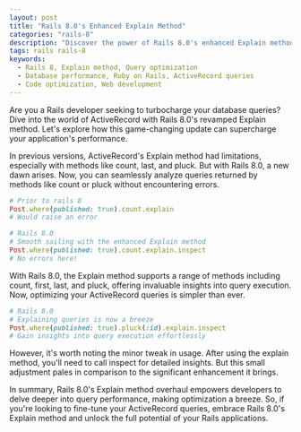 ```yaml
---
layout: post
title: "Rails 8.0's Enhanced Explain Method"
categories: "rails-8"
description: "Discover the power of Rails 8.0's enhanced Explain method for optimizing ActiveRecord queries. Uncover invaluable insights into query execution with seamless support for count, pluck, and more. Streamline your application's performance today!"
tags: rails rails-8
keywords:
  - Rails 8, Explain method, Query optimization
  - Database performance, Ruby on Rails, ActiveRecord queries
  - Code optimization, Web development
---
```


Are you a Rails developer seeking to turbocharge your database queries? Dive into the world of ActiveRecord with Rails 8.0's revamped Explain method. Let's explore how this game-changing update can supercharge your application's performance.

In previous versions, ActiveRecord's Explain method had limitations, especially with methods like count, last, and pluck. But with Rails 8.0, a new dawn arises. Now, you can seamlessly analyze queries returned by methods like count or pluck without encountering errors.

```ruby
# Prior to rails 8
Post.where(published: true).count.explain
# Would raise an error

# Rails 8.0
# Smooth sailing with the enhanced Explain method
Post.where(published: true).count.explain.inspect
# No errors here!
```

With Rails 8.0, the Explain method supports a range of methods including count, first, last, and pluck, offering invaluable insights into query execution. Now, optimizing your ActiveRecord queries is simpler than ever.

```ruby
# Rails 8.0
# Explaining queries is now a breeze
Post.where(published: true).pluck(:id).explain.inspect
# Gain insights into query execution effortlessly

```

However, it's worth noting the minor tweak in usage. After using the explain method, you'll need to call inspect for detailed insights. But this small adjustment pales in comparison to the significant enhancement it brings.

In summary, Rails 8.0's Explain method overhaul empowers developers to delve deeper into query performance, making optimization a breeze. So, if you're looking to fine-tune your ActiveRecord queries, embrace Rails 8.0's Explain method and unlock the full potential of your Rails applications.
